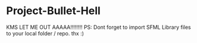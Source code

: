 # Project-Bullet-Hell
KMS LET ME OUT AAAAA!!!!!!!!
PS: Dont forget to import SFML Library files to your local folder / repo. thx :)
